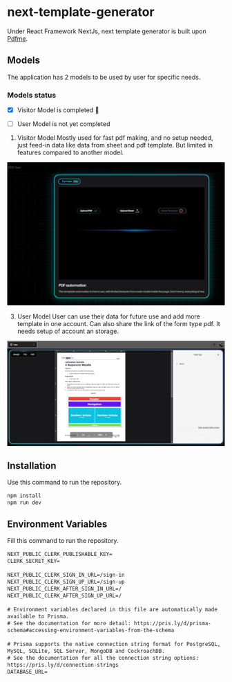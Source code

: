 # next-template-generator
Under React Framework NextJs, next template generator is built upon [Pdfme](https://github.com/pdfme/pdfme).


## Models
The application has 2 models to be used by user for specific needs.


### Models status
- [x] Visitor Model is completed :tada:
- [ ] User Model is not yet completed


1. Visitor Model
Mostly used for fast pdf making, and no setup needed, just feed-in data like data from sheet and pdf template. But limited in features compared to another model.

![Image of model type visitor from next template generator.](/assets/images/modelTypeVisit.png)


3. User Model
User can use their data for future use and add more template in one account. Can also share the link of the form type pdf. It needs setup of account an storage.

![Image of model type user from next template generator.](/assets/images/modelTypeUser.png)


## Installation

Use this command to run the repository.
```
npm install
npm run dev
```

## Environment Variables
Fill this command to run the repository.
```
NEXT_PUBLIC_CLERK_PUBLISHABLE_KEY=
CLERK_SECRET_KEY=

NEXT_PUBLIC_CLERK_SIGN_IN_URL=/sign-in
NEXT_PUBLIC_CLERK_SIGN_UP_URL=/sign-up
NEXT_PUBLIC_CLERK_AFTER_SIGN_IN_URL=/
NEXT_PUBLIC_CLERK_AFTER_SIGN_UP_URL=/

# Environment variables declared in this file are automatically made available to Prisma.
# See the documentation for more detail: https://pris.ly/d/prisma-schema#accessing-environment-variables-from-the-schema

# Prisma supports the native connection string format for PostgreSQL, MySQL, SQLite, SQL Server, MongoDB and CockroachDB.
# See the documentation for all the connection string options: https://pris.ly/d/connection-strings
DATABASE_URL=
```
